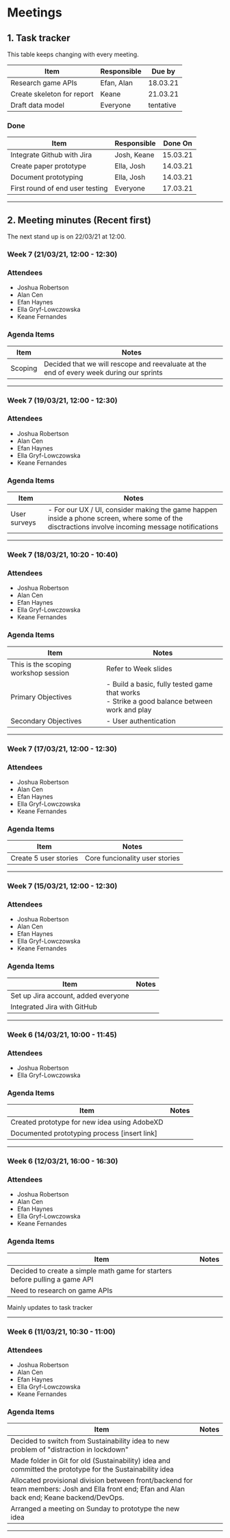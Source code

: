 # Meetings

## 1. Task tracker

This table keeps changing with every meeting. 

| Item                       | Responsible | Due by    |
| -------------------------- | ----------- | --------- |
| Research game APIs         | Efan, Alan  | 18.03.21  |
| Create skeleton for report | Keane       | 21.03.21  |
| Draft data model           | Everyone    | tentative |


### Done

| Item                       | Responsible | Done On  |
| -------------------------- | ----------- | -------- |
| Integrate Github with Jira | Josh, Keane | 15.03.21 |
| Create paper prototype     | Ella, Josh  | 14.03.21 |
| Document prototyping       | Ella, Josh  | 14.03.21 |
| First round of end user testing | Everyone | 17.03.21 |

___

## 2. Meeting minutes (Recent first)

The next stand up is on 22/03/21 at 12:00.

### Week 7 (21/03/21, 12:00 - 12:30)  

### Attendees
- Joshua Robertson
- Alan Cen
- Efan Haynes
- Ella Gryf-Lowczowska
- Keane Fernandes

### Agenda Items

| Item                  | Notes                          |
| --------------------- | ------------------------------ |
| Scoping | Decided that we will rescope and reevaluate at the end of every week during our sprints |

___


### Week 7 (19/03/21, 12:00 - 12:30)  

### Attendees
- Joshua Robertson
- Alan Cen
- Efan Haynes
- Ella Gryf-Lowczowska
- Keane Fernandes

### Agenda Items

| Item                  | Notes                          |
| --------------------- | ------------------------------ |
| User surveys | - For our UX / UI, consider making the game happen inside a phone screen, where some of the disctractions involve incoming message notifications |

___


### Week 7 (18/03/21, 10:20 - 10:40)  

### Attendees
- Joshua Robertson
- Alan Cen
- Efan Haynes
- Ella Gryf-Lowczowska
- Keane Fernandes

### Agenda Items

| Item                  | Notes                          |
| --------------------- | ------------------------------ |
| This is the scoping workshop session  | Refer to Week slides |
| Primary Objectives | - Build a basic, fully tested game that works <br> - Strike a good balance between work and play
| Secondary Objectives | - User authentication 
___


### Week 7 (17/03/21, 12:00 - 12:30)  

### Attendees
- Joshua Robertson
- Alan Cen
- Efan Haynes
- Ella Gryf-Lowczowska
- Keane Fernandes

### Agenda Items

| Item                  | Notes                          |
| --------------------- | ------------------------------ |
| Create 5 user stories | Core funcionality user stories |

___

### Week 7 (15/03/21, 12:00 - 12:30)  

### Attendees
- Joshua Robertson
- Alan Cen
- Efan Haynes
- Ella Gryf-Lowczowska
- Keane Fernandes

### Agenda Items

| Item                                | Notes |
| ----------------------------------- | ----- |
| Set up Jira account, added everyone |
| Integrated Jira with GitHub         |

___


### Week 6 (14/03/21, 10:00 - 11:45)  

### Attendees
- Joshua Robertson
- Ella Gryf-Lowczowska

### Agenda Items

| Item                                         | Notes |
| -------------------------------------------- | ----- |
| Created prototype for new idea using AdobeXD |
| Documented prototyping process [insert link] |


___

### Week 6 (12/03/21, 16:00 - 16:30)  

### Attendees
- Joshua Robertson
- Alan Cen
- Efan Haynes
- Ella Gryf-Lowczowska
- Keane Fernandes

### Agenda Items

| Item                                                                        | Notes |
| --------------------------------------------------------------------------- | ----- |
| Decided to create a simple math game for starters before pulling a game API |
| Need to research on game APIs                                               |
Mainly updates to task tracker

___

### Week 6 (11/03/21, 10:30 - 11:00)  

### Attendees
- Joshua Robertson
- Alan Cen
- Efan Haynes
- Ella Gryf-Lowczowska
- Keane Fernandes

### Agenda Items

| Item                                                                                                                                          | Notes |
| --------------------------------------------------------------------------------------------------------------------------------------------- | ----- |
| Decided to switch from Sustainability idea to new problem of "distraction in lockdown"                                                        |
| Made folder in Git for old (Sustainability) idea and committed the prototype for the Sustainability idea                                      |
| Allocated provisional division between front/backend for team members: Josh and Ella front end; Efan and Alan back end; Keane backend/DevOps. |
| Arranged a meeting on Sunday to prototype the new idea                                                                                        |

___

